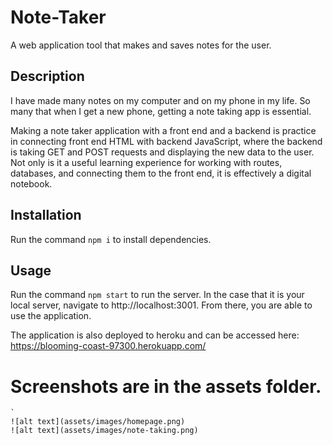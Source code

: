 # Note-Taker
A web application tool that makes and saves notes for the user.

## Description


I have made many notes on my computer and on my phone in my life. So many that when I get a new phone, getting a note taking app is essential. 

Making a note taker application with a front end and a backend is practice in connecting front end HTML with backend JavaScript, where the backend is taking GET and POST requests and displaying the new data to the user. Not only is it a useful learning experience for working with routes, databases, and connecting them to the front end, it is effectively a digital notebook.


## Installation
Run the command `npm i` to install dependencies.

## Usage

Run the command `npm start` to run the server. In the case that it is your local server, navigate to http://localhost:3001. From there, you are able to use the application. 


The application is also deployed to heroku and can be accessed here:
https://blooming-coast-97300.herokuapp.com/ 

Screenshots are in the assets folder.
=
    `
    ![alt text](assets/images/homepage.png)
    ![alt text](assets/images/note-taking.png)
    

